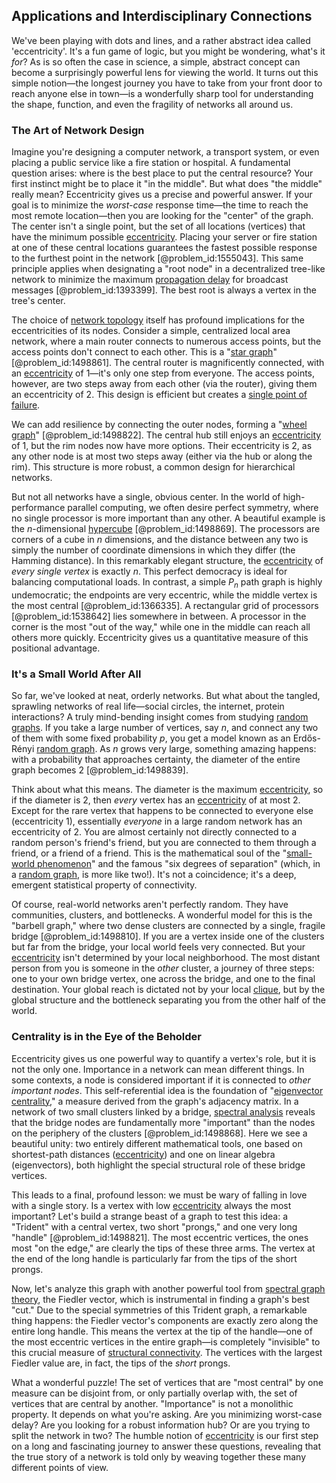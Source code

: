 ## Applications and Interdisciplinary Connections

We've been playing with dots and lines, and a rather abstract idea called 'eccentricity'. It's a fun game of logic, but you might be wondering, what's it *for*? As is so often the case in science, a simple, abstract concept can become a surprisingly powerful lens for viewing the world. It turns out this simple notion—the longest journey you have to take from your front door to reach anyone else in town—is a wonderfully sharp tool for understanding the shape, function, and even the fragility of networks all around us.

### The Art of Network Design

Imagine you're designing a computer network, a transport system, or even placing a public service like a fire station or hospital. A fundamental question arises: where is the best place to put the central resource? Your first instinct might be to place it "in the middle". But what does "the middle" really mean? Eccentricity gives us a precise and powerful answer. If your goal is to minimize the *worst-case* response time—the time to reach the most remote location—then you are looking for the "center" of the graph. The center isn't a single point, but the set of all locations (vertices) that have the minimum possible [eccentricity](@article_id:266406). Placing your server or fire station at one of these central locations guarantees the fastest possible response to the furthest point in the network [@problem_id:1555043]. This same principle applies when designating a "root node" in a decentralized tree-like network to minimize the maximum [propagation delay](@article_id:169748) for broadcast messages [@problem_id:1393399]. The best root is always a vertex in the tree's center.

The choice of [network topology](@article_id:140913) itself has profound implications for the eccentricities of its nodes. Consider a simple, centralized local area network, where a main router connects to numerous access points, but the access points don't connect to each other. This is a "[star graph](@article_id:271064)" [@problem_id:1498861]. The central router is magnificently connected, with an [eccentricity](@article_id:266406) of $1$—it's only one step from everyone. The access points, however, are two steps away from each other (via the router), giving them an eccentricity of $2$. This design is efficient but creates a [single point of failure](@article_id:267015).

We can add resilience by connecting the outer nodes, forming a "[wheel graph](@article_id:271392)" [@problem_id:1498822]. The central hub still enjoys an [eccentricity](@article_id:266406) of $1$, but the rim nodes now have more options. Their eccentricity is $2$, as any other node is at most two steps away (either via the hub or along the rim). This structure is more robust, a common design for hierarchical networks.

But not all networks have a single, obvious center. In the world of high-performance parallel computing, we often desire perfect symmetry, where no single processor is more important than any other. A beautiful example is the $n$-dimensional [hypercube](@article_id:273419) [@problem_id:1498869]. The processors are corners of a cube in $n$ dimensions, and the distance between any two is simply the number of coordinate dimensions in which they differ (the Hamming distance). In this remarkably elegant structure, the [eccentricity](@article_id:266406) of *every single vertex* is exactly $n$. This perfect democracy is ideal for balancing computational loads. In contrast, a simple $P_n$ path graph is highly undemocratic; the endpoints are very eccentric, while the middle vertex is the most central [@problem_id:1366335]. A rectangular grid of processors [@problem_id:1538642] lies somewhere in between. A processor in the corner is the most "out of the way," while one in the middle can reach all others more quickly. Eccentricity gives us a quantitative measure of this positional advantage.

### It's a Small World After All

So far, we've looked at neat, orderly networks. But what about the tangled, sprawling networks of real life—social circles, the internet, protein interactions? A truly mind-bending insight comes from studying [random graphs](@article_id:269829). If you take a large number of vertices, say $n$, and connect any two of them with some fixed probability $p$, you get a model known as an Erdős-Rényi [random graph](@article_id:265907). As $n$ grows very large, something amazing happens: with a probability that approaches certainty, the diameter of the entire graph becomes $2$ [@problem_id:1498839].

Think about what this means. The diameter is the maximum [eccentricity](@article_id:266406), so if the diameter is $2$, then *every* vertex has an [eccentricity](@article_id:266406) of at most $2$. Except for the rare vertex that happens to be connected to everyone else (eccentricity $1$), essentially *everyone* in a large random network has an eccentricity of $2$. You are almost certainly not directly connected to a random person's friend's friend, but you are connected to them through a friend, or a friend of a friend. This is the mathematical soul of the "[small-world phenomenon](@article_id:261229)" and the famous "six degrees of separation" (which, in a [random graph](@article_id:265907), is more like two!). It's not a coincidence; it's a deep, emergent statistical property of connectivity.

Of course, real-world networks aren't perfectly random. They have communities, clusters, and bottlenecks. A wonderful model for this is the "barbell graph," where two dense clusters are connected by a single, fragile bridge [@problem_id:1498810]. If you are a vertex inside one of the clusters but far from the bridge, your local world feels very connected. But your [eccentricity](@article_id:266406) isn't determined by your local neighborhood. The most distant person from you is someone in the *other* cluster, a journey of three steps: one to your own bridge vertex, one across the bridge, and one to the final destination. Your global reach is dictated not by your local [clique](@article_id:275496), but by the global structure and the bottleneck separating you from the other half of the world.

### Centrality is in the Eye of the Beholder

Eccentricity gives us one powerful way to quantify a vertex's role, but it is not the only one. Importance in a network can mean different things. In some contexts, a node is considered important if it is connected to *other important nodes*. This self-referential idea is the foundation of "[eigenvector centrality](@article_id:155042)," a measure derived from the graph's adjacency matrix. In a network of two small clusters linked by a bridge, [spectral analysis](@article_id:143224) reveals that the bridge nodes are fundamentally more "important" than the nodes on the periphery of the clusters [@problem_id:1498868]. Here we see a beautiful unity: two entirely different mathematical tools, one based on shortest-path distances ([eccentricity](@article_id:266406)) and one on linear algebra (eigenvectors), both highlight the special structural role of these bridge vertices.

This leads to a final, profound lesson: we must be wary of falling in love with a single story. Is a vertex with low [eccentricity](@article_id:266406) always the most important? Let's build a strange beast of a graph to test this idea: a "Trident" with a central vertex, two short "prongs," and one very long "handle" [@problem_id:1498821]. The most eccentric vertices, the ones most "on the edge," are clearly the tips of these three arms. The vertex at the end of the long handle is particularly far from the tips of the short prongs.

Now, let's analyze this graph with another powerful tool from [spectral graph theory](@article_id:149904), the Fiedler vector, which is instrumental in finding a graph's best "cut." Due to the special symmetries of this Trident graph, a remarkable thing happens: the Fiedler vector's components are exactly zero along the entire long handle. This means the vertex at the tip of the handle—one of the most eccentric vertices in the entire graph—is completely "invisible" to this crucial measure of [structural connectivity](@article_id:195828). The vertices with the largest Fiedler value are, in fact, the tips of the *short* prongs.

What a wonderful puzzle! The set of vertices that are "most central" by one measure can be disjoint from, or only partially overlap with, the set of vertices that are central by another. "Importance" is not a monolithic property. It depends on what you're asking. Are you minimizing worst-case delay? Are you looking for a robust information hub? Or are you trying to split the network in two? The humble notion of [eccentricity](@article_id:266406) is our first step on a long and fascinating journey to answer these questions, revealing that the true story of a network is told only by weaving together these many different points of view.